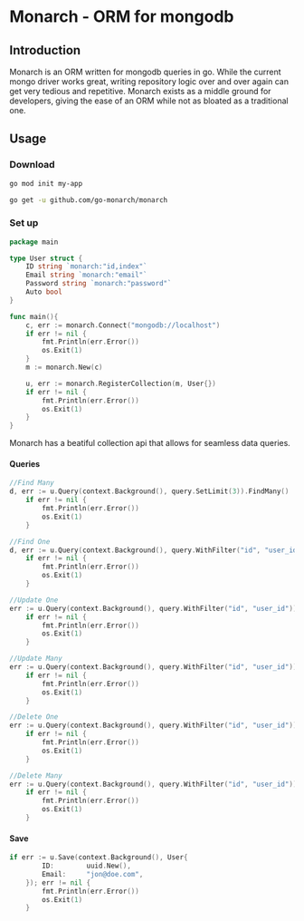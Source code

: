 # Monarch - ORM for mongodb

## Introduction

Monarch is an ORM written for mongodb queries in go. While the current mongo driver works great, writing repository logic over and over again can get very tedious and repetitive. Monarch exists as a middle ground for developers, giving the ease of an ORM while not as bloated as a traditional one.

## Usage

### Download

``` bash
go mod init my-app

go get -u github.com/go-monarch/monarch
```

### Set up

``` go
package main

type User struct {
    ID string `monarch:"id,index"`
    Email string `monarch:"email"`
    Password string `monarch:"password"`
    Auto bool
}

func main(){
    c, err := monarch.Connect("mongodb://localhost")
	if err != nil {
		fmt.Println(err.Error())
		os.Exit(1)
	}
	m := monarch.New(c)

	u, err := monarch.RegisterCollection(m, User{})
	if err != nil {
		fmt.Println(err.Error())
		os.Exit(1)
	}
}
```
Monarch has a beatiful collection api that allows for seamless data queries.

#### Queries

``` go
//Find Many
d, err := u.Query(context.Background(), query.SetLimit(3)).FindMany()
	if err != nil {
		fmt.Println(err.Error())
		os.Exit(1)
	}

//Find One
d, err := u.Query(context.Background(), query.WithFilter("id", "user_id")).FindOne()
	if err != nil {
		fmt.Println(err.Error())
		os.Exit(1)
	}

//Update One
err := u.Query(context.Background(), query.WithFilter("id", "user_id")).UpdateOne(User{})
	if err != nil {
		fmt.Println(err.Error())
		os.Exit(1)
	}

//Update Many
err := u.Query(context.Background(), query.WithFilter("id", "user_id")).UpdateMany(User{})
	if err != nil {
		fmt.Println(err.Error())
		os.Exit(1)
	}

//Delete One
err := u.Query(context.Background(), query.WithFilter("id", "user_id")).DeleteOne()
	if err != nil {
		fmt.Println(err.Error())
		os.Exit(1)
	}

//Delete Many
err := u.Query(context.Background(), query.WithFilter("id", "user_id")).DeleteMany()
	if err != nil {
		fmt.Println(err.Error())
		os.Exit(1)
	}
```

#### Save
```go
if err := u.Save(context.Background(), User{
		ID:        uuid.New(),
		Email:     "jon@doe.com",
	}); err != nil {
		fmt.Println(err.Error())
		os.Exit(1)
	}
```
